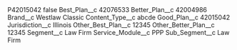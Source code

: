 <?xml version="1.0" encoding="UTF-8"?>
<CustomMetadata xmlns="http://soap.sforce.com/2006/04/metadata" xmlns:xsi="http://www.w3.org/2001/XMLSchema-instance" xmlns:xsd="http://www.w3.org/2001/XMLSchema">
    <label>P42015042</label>
    <protected>false</protected>
    <values>
        <field>Best_Plan__c</field>
        <value xsi:type="xsd:string">42076533</value>
    </values>
    <values>
        <field>Better_Plan__c</field>
        <value xsi:type="xsd:string">42004986</value>
    </values>
    <values>
        <field>Brand__c</field>
        <value xsi:type="xsd:string">Westlaw Classic</value>
    </values>
    <values>
        <field>Content_Type__c</field>
        <value xsi:type="xsd:string">abcde</value>
    </values>
    <values>
        <field>Good_Plan__c</field>
        <value xsi:type="xsd:string">42015042</value>
    </values>
    <values>
        <field>Jurisdiction__c</field>
        <value xsi:type="xsd:string">Illinois</value>
    </values>
    <values>
        <field>Other_Best_Plan__c</field>
        <value xsi:type="xsd:string">12345</value>
    </values>
    <values>
        <field>Other_Better_Plan__c</field>
        <value xsi:type="xsd:string">12345</value>
    </values>
    <values>
        <field>Segment__c</field>
        <value xsi:type="xsd:string">Law Firm</value>
    </values>
    <values>
        <field>Service_Module__c</field>
        <value xsi:type="xsd:string">PPP</value>
    </values>
    <values>
        <field>Sub_Segment__c</field>
        <value xsi:type="xsd:string">Law Firm</value>
    </values>
</CustomMetadata>
